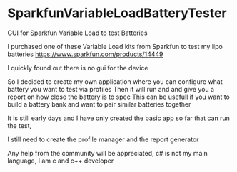 # SparkfunVariableLoadBatteryTester
GUI for Sparkfun Variable Load to test Batteries

I purchased one of these Variable Load kits from Sparkfun to test my lipo batteries
https://www.sparkfun.com/products/14449

I quickly found out there is no gui for the device

So I decided to create my own application where you can configure what battery you want to test via profiles
Then it will run and and give you a report on how close the battery is to spec
This can be usefull if you want to build a battery bank and want to pair similar batteries together

It is still early days and I have only created the basic app so far that can run the test,
 
I still need to create the profile manager and the report generator
 
Any help from the community will be appreciated, c# is not my main language, I am c and c++ developer

